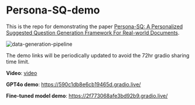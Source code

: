# Persona-SQ-demo

This is the repo for demonstrating the paper [Persona-SQ: A Personalized Suggested Question Generation Framework For Real-world Documents](https://arxiv.org/pdf/2412.12445).

![data-generation-pipeline](https://github.com/user-attachments/assets/c2fda40b-7ba1-41bc-9fbe-4e771abc6226)

The demo links will be periodically updated to avoid the 72hr gradio sharing time limit.

__Video__: [video](https://virginiatech-my.sharepoint.com/:v:/g/personal/zihaol_vt_edu/EUmFZlKPyf1Knz4CjFgM6-0BeRPhiDUPXDpxfRhAvVJwnQ?nav=eyJyZWZlcnJhbEluZm8iOnsicmVmZXJyYWxBcHAiOiJTdHJlYW1XZWJBcHAiLCJyZWZlcnJhbFZpZXciOiJTaGFyZURpYWxvZy1MaW5rIiwicmVmZXJyYWxBcHBQbGF0Zm9ybSI6IldlYiIsInJlZmVycmFsTW9kZSI6InZpZXcifX0%3D&e=IIAper)

__GPT4o demo__: https://590c1db8e6cb19465d.gradio.live/

__Fine-tuned model demo__: https://2f773068afe3bd92b9.gradio.live/
